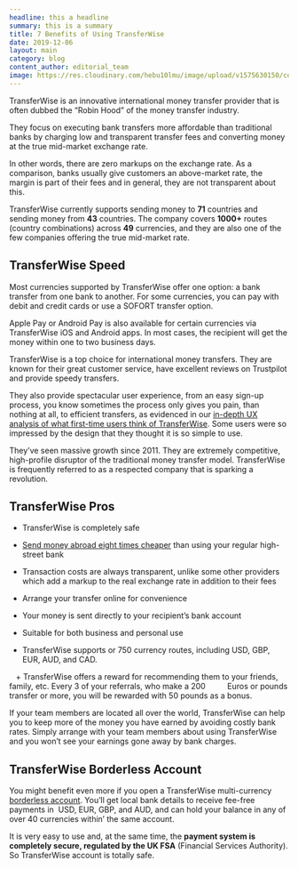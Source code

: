 ```yaml
---
headline: this a headline
summary: this is a summary
title: 7 Benefits of Using TransferWise
date: 2019-12-06
layout: main
category: blog 
content_author: editorial_team
image: https://res.cloudinary.com/hebu10lmu/image/upload/v1575630150/content/how-to-use-transferwise-to-send-recieve-money/Screenshot_at_Dec_06_14-01-56_i9etbk.jpg
---
```

TransferWise is an innovative international money transfer provider that is often dubbed the “Robin Hood” of the money transfer industry. 

They focus on executing bank transfers more affordable than traditional banks by charging low and transparent transfer fees and converting money at the true mid-market exchange rate. 

In other words, there are zero markups on the exchange rate. As a comparison, banks usually give customers an above-market rate, the margin is part of their fees and in general, they are not transparent about this.

TransferWise currently supports sending money to **71** countries and sending money from **43** countries. The company covers **1000+** routes (country combinations) across **49** currencies, and they are also one of the few companies offering the true mid-market rate.

## TransferWise Speed

Most currencies supported by TransferWise offer one option: a bank transfer from one bank to another. For some currencies, you can pay with debit and credit cards or use a SOFORT transfer option.

Apple Pay or Android Pay is also available for certain currencies via TransferWise iOS and Android apps. In most cases, the recipient will get the money within one to two business days.

TransferWise is a top choice for international money transfers. They are known for their great customer service, have excellent reviews on Trustpilot and provide speedy transfers.

They also provide spectacular user experience, from an easy sign-up process, you know sometimes the process only gives you pain, than nothing at all, to efficient transfers, as evidenced in our [in-depth UX analysis of what first-time users think of TransferWise](https://www.monito.com/en/wiki/transferwise-usability-user-experience/). Some users were so impressed by the design that they thought it is so simple to use. 

They’ve seen massive growth since 2011. They are extremely competitive, high-profile disruptor of the traditional money transfer model. TransferWise is frequently referred to as a respected company that is sparking a revolution.

## TransferWise Pros

  * TransferWise is completely safe

  * [Send money abroad eight times cheaper](https://www.telegraph.co.uk/money/transferwise/the-cheapest-way-to-send-money-abroad/) than using your regular high-street bank

  * Transaction costs are always transparent, unlike some other providers which add a markup to the real exchange rate in addition to their fees

  * Arrange your transfer online for convenience

  * Your money is sent directly to your recipient’s bank account

  * Suitable for both business and personal use

  * TransferWise supports or 750 currency routes, including USD, GBP, EUR, AUD, and CAD.

   + TransferWise offers a reward for recommending them to your friends, family, etc. Every 3 of your referrals, who make a 200          Euros or pounds transfer or more, you will be rewarded with 50 pounds as a bonus.

If your team members are located all over the world, TransferWise can help you to keep more of the money you have earned by avoiding costly bank rates. Simply arrange with your team members about using TransferWise and you won’t see your earnings gone away by bank charges.

## TransferWise Borderless Account

You might benefit even more if you open a TransferWise multi-currency [borderless account](https://transferwise.com/gb/borderless/?ircid=985&utm_source=Telegraph.&utm_medium=affiliate&utm_campaign=transferwisereviewe&partner_id=116303). You’ll get local bank details to receive fee-free payments in  USD, EUR, GBP, and AUD, and can hold your balance in any of over 40 currencies within’ the same account.

It is very easy to use and, at the same time, the **payment system is completely secure, regulated by the UK FSA** (Financial Services Authority). So TransferWise account is totally safe.
